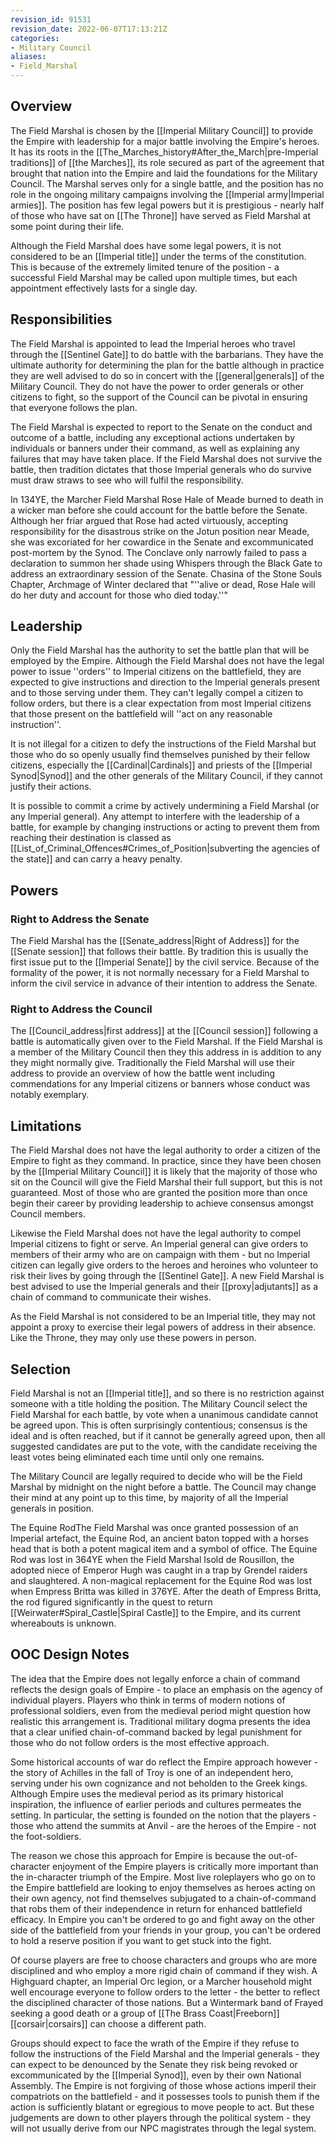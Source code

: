 ```yaml
---
revision_id: 91531
revision_date: 2022-06-07T17:13:21Z
categories:
- Military Council
aliases:
- Field_Marshal
---
```



## Overview
The Field Marshal is chosen by the [[Imperial Military Council]] to provide the Empire with leadership for a major battle involving the Empire's heroes. It has its roots in the [[The_Marches_history#After_the_March|pre-Imperial traditions]] of [[the Marches]], its role secured as part of the agreement that brought that nation into the Empire and laid the foundations for the Military Council. The Marshal serves only for a single battle, and the position has no role in the ongoing military campaigns involving the [[Imperial army|Imperial armies]]. The position has few legal powers but it is prestigious - nearly half of those who have sat on [[The Throne]] have served as Field Marshal at some point during their life.

Although the Field Marshal does have some legal powers, it is not considered to be an [[Imperial title]] under the terms of the constitution. This is because of the extremely limited tenure of the position - a successful Field Marshal may be called upon multiple times, but each appointment effectively lasts for a single day.

## Responsibilities
The Field Marshal is appointed to lead the Imperial heroes who travel through the [[Sentinel Gate]] to do battle with the barbarians. They have the ultimate authority for determining the plan for the battle although in practice they are well advised to do so in concert with the [[general|generals]] of the Military Council. They do not have the power to order generals or other citizens to fight, so the support of the Council can be pivotal in ensuring that everyone follows the plan.

The Field Marshal is expected to report to the Senate on the conduct and outcome of a battle, including any exceptional actions undertaken by individuals or banners under their command, as well as explaining any failures that may have taken place. If the Field Marshal does not survive the battle, then tradition dictates that those Imperial generals who do survive must draw straws to see who will fulfil the responsibility.

In 134YE, the Marcher Field Marshal Rose Hale of Meade burned to death in a wicker man before she could account for the battle before the Senate. Although her friar argued that Rose had acted virtuously, accepting responsibility for the disastrous strike on the Jotun position near Meade, she was excoriated for her cowardice in the Senate and excommunicated post-mortem by the Synod. The Conclave only narrowly failed to pass a declaration to summon her shade using Whispers through the Black Gate to address an extraordinary session of the Senate. Chasina of the Stone Souls Chapter, Archmage of Winter declared that "''alive or dead, Rose Hale will do her duty and account for those who died today.''"


## Leadership
Only the Field Marshal has the authority to set the battle plan that will be employed by the Empire. Although the Field Marshal does not have the legal power to issue ''orders'' to Imperial citizens on the battlefield, they are expected to give instructions and direction to the Imperial generals present and to those serving under them. They can't legally compel a citizen to follow orders, but there is a clear expectation from most Imperial citizens that those present on the battlefield will ''act on any reasonable instruction''.

It is not illegal for a citizen to defy the instructions of the Field Marshal but those who do so openly usually find themselves punished by their fellow citizens, especially the [[Cardinal|Cardinals]] and priests of the [[Imperial Synod|Synod]] and the other generals of the Military Council, if they cannot justify their actions.

It is possible to commit a crime by actively undermining a Field Marshal (or any Imperial general). Any attempt to interfere with the leadership of a battle, for example by changing instructions or acting to prevent them from reaching their destination is classed as [[List_of_Criminal_Offences#Crimes_of_Position|subverting the agencies of the state]] and can carry a heavy penalty.

## Powers
### Right to Address the Senate
The Field Marshal has the [[Senate_address|Right of Address]] for the [[Senate session]] that follows their battle. By tradition this is usually the first issue put to the [[Imperial Senate]] by the civil service. Because of the formality of the power, it is not normally necessary for a Field Marshal to inform the civil service in advance of their intention to address the Senate.

### Right to Address the Council
The [[Council_address|first address]] at the [[Council session]] following a battle is automatically given over to the Field Marshal. If the Field Marshal is a member of the Military Council then they this address in is addition to any they might normally give. Traditionally the Field Marshal will use their address to provide an overview of how the battle went including commendations for any Imperial citizens or banners whose conduct was notably exemplary.  

## Limitations
The Field Marshal does not have the legal authority to order a citizen of the Empire to fight as they command. In practice, since they have been chosen by the [[Imperial Military Council]] it is likely that the majority of those who sit on the Council will give the Field Marshal their full support, but this is not guaranteed. Most of those who are granted the position more than once begin their career by providing leadership to achieve consensus amongst Council members.

Likewise the Field Marshal does not have the legal authority to compel Imperial citizens to fight or serve. An Imperial general can give orders to members of their army who are on campaign with them - but no Imperial citizen can legally give orders to the heroes and heroines who volunteer to risk their lives by going through the [[Sentinel Gate]]. A new Field Marshal is best advised to use the Imperial generals and their [[proxy|adjutants]] as a chain of command to communicate their wishes.

As the Field Marshal is not considered to be an Imperial title, they may not appoint a proxy to exercise their legal powers of address in their absence. Like the Throne, they may only use these powers in person.

## Selection
Field Marshal is not an [[Imperial title]], and so there is no restriction against someone with a title holding the position. The Military Council select the Field Marshal for each battle, by vote when a unanimous candidate cannot be agreed upon. This is often surprisingly contentious; consensus is the ideal and is often reached, but if it cannot be generally agreed upon, then all suggested candidates are put to the vote, with the candidate receiving the least votes being eliminated each time until only one remains.

The Military Council are legally required to decide who will be the Field Marshal by midnight on the night before a battle. The Council may change their mind at any point up to this time, by majority of all the Imperial generals in position.

The Equine RodThe Field Marshal was once granted possession of an Imperial artefact, the Equine Rod, an ancient baton topped with a horses head that is both a potent magical item and a symbol of office. The Equine Rod was lost in 364YE when the Field Marshal Isold de Rousillon, the adopted niece of Emperor Hugh was caught in a trap by Grendel raiders and slaughtered. A non-magical replacement for the Equine Rod was lost when Empress Britta was killed in 376YE. After the death of Empress Britta, the rod figured significantly in the quest to return [[Weirwater#Spiral_Castle|Spiral Castle]] to the Empire, and its current whereabouts is unknown.

## OOC Design Notes
The idea that the Empire does not legally enforce a chain of command reflects the design goals of Empire - to place an emphasis on the agency of individual players. Players who think in terms of modern notions of professional soldiers, even from the medieval period might question how realistic this arrangement is. Traditional military dogma presents the idea that a clear unified chain-of-command backed by legal punishment for those who do not follow orders is the most effective approach.

Some historical accounts of war do reflect the Empire approach however - the story of Achilles in the fall of Troy is one of an independent hero, serving under his own cognizance and not beholden to the Greek kings. Although Empire uses the medieval period as its primary historical inspiration, the influence of earlier periods and cultures permeates the setting. In particular, the setting is founded on the notion that the players - those who attend the summits at Anvil - are the heroes of the Empire - not the foot-soldiers.

The reason we chose this approach for Empire is because the out-of-character enjoyment of the Empire players is critically more important than the in-character triumph of the Empire. Most live roleplayers who go on to the Empire battlefield are looking to enjoy themselves as heroes acting on their own agency, not find themselves subjugated to a chain-of-command that robs them of their independence in return for enhanced battlefield efficacy. In Empire you can't be ordered to go and fight away on the other side of the battlefield from your friends in your group, you can't be ordered to hold a reserve position if you want to get stuck into the fight.

Of course players are free to choose characters and groups who are more disciplined and who employ a more rigid chain of command if they wish. A Highguard chapter, an Imperial Orc legion, or a Marcher household might well encourage everyone to follow orders to the letter - the better to reflect the disciplined character of those nations. But a Wintermark band of Frayed seeking a good death or a group of [[The Brass Coast|Freeborn]] [[corsair|corsairs]] can choose a different path.

Groups should expect to face the wrath of the Empire if they refuse to follow the instructions of the Field Marshal and the Imperial generals - they can expect to be denounced by the Senate they risk being revoked or excommunicated by the [[Imperial Synod]], even by their own National Assembly. The Empire is not forgiving of those whose actions imperil their compatriots on the battlefield - and it possesses tools to punish them if the action is sufficiently blatant or egregious to move people to act. But these judgements are down to other players through the political system - they will not usually derive from our NPC magistrates through the legal system.



